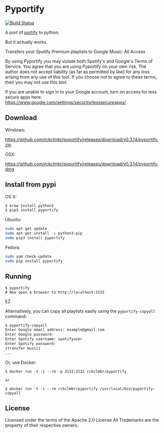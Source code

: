 Pyportify
=========

[![Build Status](https://travis-ci.org/rckclmbr/pyportify.svg?branch=master)](https://travis-ci.org/rckclmbr/pyportify)

A port of [portify](https://github.com/mauimauer/portify) to python.

But it actually works.

Transfers your Spotify Premium playlists to Google Music: All Access

By using Pyportify you may violate both Spotify's and Google's Terms of Service. You agree that
you are using Pyportify on your own risk. The author does not accept liability (as far as permitted by law) for any loss arising from any use of this tool.
If you choose not to agree to these terms, then you may not use this tool.



If you are unable to sign in to your Google account, turn on access for less secure apps here: https://www.google.com/settings/security/lesssecureapps/

Download
--------

Windows:

https://github.com/rckclmbr/pyportify/releases/download/v0.3.14/pyportify.zip

OSX:

https://github.com/rckclmbr/pyportify/releases/download/v0.3.14/pyportify.dmg

Install from pypi
-----------------

OS X:

```bash
$ brew install python3
$ pip3 install pyportify
```

Ubuntu:

```bash
sudo apt-get update
sudo apt-get install -y python3-pip
sudo pip3 install pyportify
```

Fedora 

```bash
sudo yum check-update
sudo pip install pyportify
```

Running
-------

```
$ pyportify
# Now open a browser to http://localhost:3132
```

EZ

Alternatively, you can copy all playlists easily using the ```pyportify-copyall``` command:

```bash
$ pyportify-copyall
Enter Google email address: example@gmail.com
Enter Google password:
Enter Spotify username: spotifyuser
Enter Spotify password:
(transfer music)
...
```

Or, use Docker:

```
$ docker run -t -i --rm -p 3132:3132 rckclmbr/pyportify

or

$ docker run -t -i --rm rckclmbr/pyportify /usr/local/bin/pyportify-copyall
```

License
-------

Licensed under the terms of the Apache 2.0 License
All Trademarks are the property of their respective owners.

